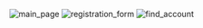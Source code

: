 ![main_page](https://github.com/hazalyesilkaya/login_project_hazal_yesilkaya/assets/115404578/febf2984-95f8-4c1b-927b-58d5108e77a5)
![registration_form](https://github.com/hazalyesilkaya/login_project_hazal_yesilkaya/assets/115404578/1c1860c4-7e4f-4d8f-a12d-0377e0e3de39)
![find_account](https://github.com/hazalyesilkaya/login_project_hazal_yesilkaya/assets/115404578/23979e40-07d2-404e-af2f-ea3735167f71)
